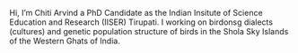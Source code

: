 Hi, I’m Chiti Arvind a PhD Candidate as the Indian Insitute of Science Education and Research (IISER) Tirupati.
I working on birdonsg dialects (cultures) and genetic population structure of birds in the Shola Sky Islands of the Western Ghats of India. 
<!---
chiti-a/chiti-a is a ✨ special ✨ repository because its `README.md` (this file) appears on your GitHub profile.
You can click the Preview link to take a look at your changes.
--->
